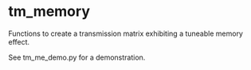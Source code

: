 # tm_memory
Functions to create a transmission matrix exhibiting a tuneable memory effect.

See tm_me_demo.py for a demonstration.
